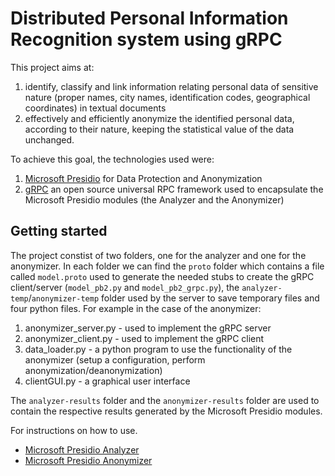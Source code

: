 # Distributed Personal Information Recognition system using gRPC

This project aims at:

1. identify, classify and link information relating personal data of sensitive nature (proper names, city names, identification codes, geographical coordinates) in textual documents
2. effectively and efficiently anonymize the identified personal data, according to their nature, keeping the statistical value of the data unchanged.

To achieve this goal, the technologies used were:
1. [Microsoft Presidio](https://microsoft.github.io/presidio/) for Data Protection and Anonymization
2. [gRPC](https://github.com/grpc/grpc) an open source universal RPC framework used to encapsulate the Microsoft Presidio modules (the Analyzer and the Anonymizer)

## Getting started

The project constist of two folders, one for the analyzer and one for the anonymizer. In each folder we can find the `proto` folder which contains a file called `model.proto` used to generate the needed stubs to create the gRPC client/server (`model_pb2.py` and `model_pb2_grpc.py`), the `analyzer-temp`/`anonymizer-temp` folder used by the server to save temporary files and four python files. For example in the case of the anonymizer: 
1. anonymizer_server.py - used to implement the gRPC server
2. anonymizer_client.py - used to implement the gRPC client
3. data_loader.py - a python program to use the functionality of the anonymizer (setup a configuration, perform anonymization/deanonymization)
4. clientGUI.py - a graphical user interface

The `analyzer-results` folder and the `anonymizer-results` folder are used to contain the respective results generated by the Microsoft Presidio modules.

For instructions on how to use.
* [Microsoft Presidio Analyzer](https://github.com/biagiocornacchia/microsoft-presidio/blob/main/analyzer/README.md)
* [Microsoft Presidio Anonymizer](https://github.com/biagiocornacchia/microsoft-presidio/blob/main/anonymizer/README.md)

